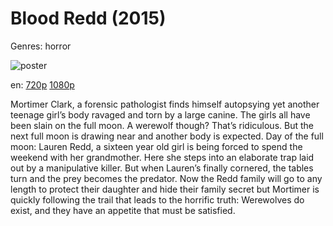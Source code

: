 # Blood Redd (2015)

Genres: horror

![poster](http://image.tmdb.org/t/p/w500/3BcK1txtoBlj7f4goqBxlnISkZb.jpg)

en:
  [720p](magnet:?xt=urn:btih:0B2D44F84DAFA21831B7DF9078A5A3FB245549B6&tr=udp://glotorrents.pw:6969/announce&tr=udp://tracker.opentrackr.org:1337/announce&tr=udp://torrent.gresille.org:80/announce&tr=udp://tracker.openbittorrent.com:80&tr=udp://tracker.coppersurfer.tk:6969&tr=udp://tracker.leechers-paradise.org:6969&tr=udp://p4p.arenabg.ch:1337&tr=udp://tracker.internetwarriors.net:1337)
  [1080p](magnet:?xt=urn:btih:3B515F74F63986A23E05C216C0AB282E6CDBEF89&tr=udp://glotorrents.pw:6969/announce&tr=udp://tracker.opentrackr.org:1337/announce&tr=udp://torrent.gresille.org:80/announce&tr=udp://tracker.openbittorrent.com:80&tr=udp://tracker.coppersurfer.tk:6969&tr=udp://tracker.leechers-paradise.org:6969&tr=udp://p4p.arenabg.ch:1337&tr=udp://tracker.internetwarriors.net:1337)
  


Mortimer Clark, a forensic pathologist finds himself autopsying yet another teenage girl’s body ravaged and torn by a large canine. The girls all have been slain on the full moon. A werewolf though? That’s ridiculous. But the next full moon is drawing near and another body is expected.  Day of the full moon: Lauren Redd, a sixteen year old girl is being forced to spend the weekend with her grandmother. Here she steps into an elaborate trap laid out by a manipulative killer. But when Lauren’s finally cornered, the tables turn and the prey becomes the predator.  Now the Redd family will go to any length to protect their daughter and hide their family secret but Mortimer is quickly following the trail that leads to the horrific truth: Werewolves do exist, and they have an appetite that must be satisfied.